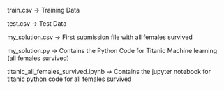 train.csv -> Training Data

test.csv  -> Test Data

my_solution.csv -> First submission file with all females survived

my_solution.py -> Contains the Python Code for Titanic Machine learning (all females survived)

titanic_all_females_survived.ipynb  ->  Contains the jupyter notebook for titanic python code for all females survived

